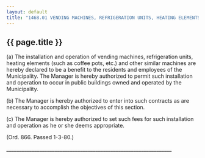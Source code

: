 ---
layout: default 
title: "1468.01 VENDING MACHINES, REFRIGERATION UNITS, HEATING ELEMENTS, ETC."---

{{ page.title }}
----------------

​(a) The installation and operation of vending machines, refrigeration
units, heating elements (such as coffee pots, etc.) and other similar
machines are hereby declared to be a benefit to the residents and
employees of the Municipality. The Manager is hereby authorized to
permit such installation and operation to occur in public buildings
owned and operated by the Municipality.

​(b) The Manager is hereby authorized to enter into such contracts as
are necessary to accomplish the objectives of this section.

​(c) The Manager is hereby authorized to set such fees for such
installation and operation as he or she deems appropriate.

(Ord. 866. Passed 1-3-80.)

**\_\_\_\_\_\_\_\_\_\_\_\_\_\_\_\_\_\_\_\_\_\_\_\_\_\_\_\_\_\_\_\_\_\_\_\_\_\_\_\_\_\_\_\_\_\_\_\_\_\_\_\_\_\_\_\_\_\_\_\_\_\_\_\_\_**
